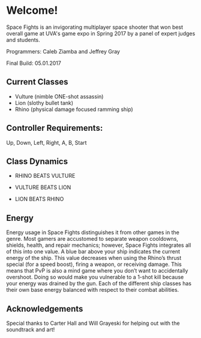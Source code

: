 # Welcome!
Space Fights is an invigorating multiplayer space shooter that won best overall game at UVA's game expo in Spring 2017 by a panel of expert judges and students.

Programmers: Caleb Ziamba and Jeffrey Gray

Final Build: 05.01.2017


## Current Classes
* Vulture (nimble ONE-shot assassin)
* Lion (slothy bullet tank)
* Rhino (physical damage focused ramming ship)

## Controller Requirements: 
Up, Down, Left, Right, A, B, Start

## Class Dynamics
* RHINO BEATS VULTURE

* VULTURE BEATS LION

* LION BEATS RHINO

## Energy
Energy usage in Space Fights distinguishes it from other games in the genre. Most gamers are accustomed to separate weapon cooldowns, shields, health, and repair mechanics; however, Space Fights integrates all of this into one value. A blue bar above your ship indicates the current energy of the ship. This value decreases when using the Rhino’s thrust special (for a speed boost), firing a weapon, or receiving damage. This means that PvP is also a mind game where you don’t want to accidentally overshoot. Doing so would make you vulnerable to a 1-shot kill because your energy was drained by the gun. Each of the different ship classes has their own base energy balanced with respect to their combat abilities. 

## Acknowledgements
Special thanks to Carter Hall and Will Grayeski for helping out with the soundtrack and art!
